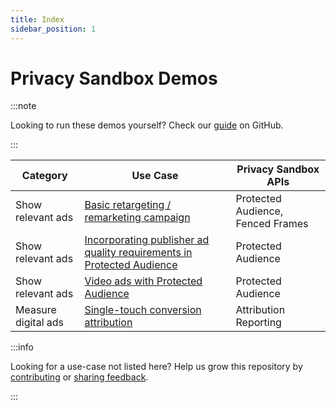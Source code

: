 ```yaml
---
title: Index
sidebar_position: 1
---
```


# Privacy Sandbox Demos

:::note

Looking to run these demos yourself? Check our [guide](https://github.com/privacysandbox/privacy-sandbox-demos/blob/main/README.md) on GitHub.

:::

| **Category**        | **Use Case**                                                                                               | **Privacy Sandbox APIs**          |
| ------------------- | ---------------------------------------------------------------------------------------------------------- | --------------------------------- |
| Show relevant ads   | [Basic retargeting / remarketing campaign](demos/retargeting-remarketing.md)                               | Protected Audience, Fenced Frames |
| Show relevant ads   | [Incorporating publisher ad quality requirements in Protected Audience](demos/publisher-ad-quality-req.md) | Protected Audience                |
| Show relevant ads   | [Video ads with Protected Audience](demos/instream-video-ad-multi-seller.md)                               | Protected Audience                |
| Measure digital ads | [Single-touch conversion attribution](demos/single-touch-conversion-attribution.md)                        | Attribution Reporting             |

:::info

Looking for a use-case not listed here? Help us grow this repository by
[contributing](https://github.com/privacysandbox/privacy-sandbox-demos/blob/main/CONTRIBUTING.md) or
[sharing feedback](https://github.com/privacysandbox/privacy-sandbox-demos/issues).

:::
